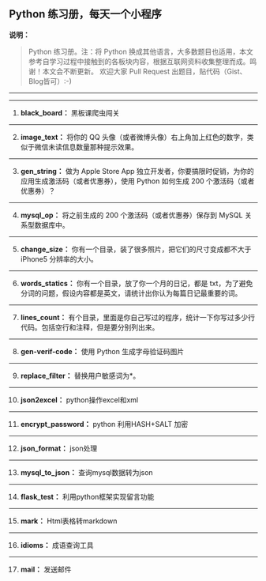 ## Python 练习册，每天一个小程序
__说明：__ 
>Python 练习册。注：将 Python 换成其他语言，大多数题目也适用，本文参考自学习过程中接触到的各板块内容，根据互联网资料收集整理而成。鸣谢！本文会不断更新。
欢迎大家 Pull Request 出题目，贴代码（Gist、Blog皆可）:-)

---
---

1. __black_board：__  黑板课爬虫闯关
---
2. __image_text：__ 将你的 QQ 头像（或者微博头像）右上角加上红色的数字，类似于微信未读信息数量那种提示效果。
---
3. __gen_string：__ 做为 Apple Store App 独立开发者，你要搞限时促销，为你的应用生成激活码（或者优惠券），使用 Python 如何生成 200 个激活码（或者优惠券）？
---
4. __mysql_op：__ 将之前生成的 200 个激活码（或者优惠券）保存到 MySQL 关系型数据库中。
---

5. __change_size：__ 你有一个目录，装了很多照片，把它们的尺寸变成都不大于 iPhone5 分辨率的大小。
---
6. __words_statics：__ 你有一个目录，放了你一个月的日记，都是 txt，为了避免分词的问题，假设内容都是英文，请统计出你认为每篇日记最重要的词。
---
7. __lines_count：__ 有个目录，里面是你自己写过的程序，统计一下你写过多少行代码。包括空行和注释，但是要分别列出来。
---
8. __gen-verif-code：__ 使用 Python 生成字母验证码图片

---
9. __replace_filter：__ 替换用户敏感词为*。
---

10. __json2excel：__ python操作excel和xml
---
11. __encrypt_password：__ python 利用HASH+SALT 加密
---
12. __json_format：__ json处理
---
13. __mysql_to_json：__ 查询mysql数据转为json
---
14. __flask_test：__ 利用python框架实现留言功能
---
15. __mark：__ Html表格转markdown
---
16. __idioms：__ 成语查询工具
---
17. __mail：__ 发送邮件
